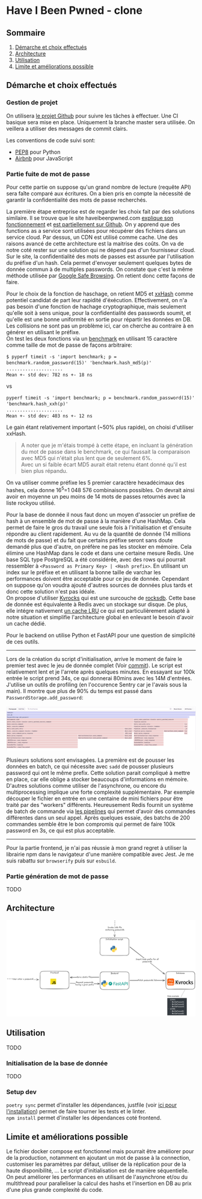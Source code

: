 # Have I Been Pwned - clone

## Sommaire
1. [Démarche et choix effectués](#démarche-et-choix-effectués)
2. [Architecture](#architecture)
3. [Utilisation](#utilisation)
4. [Limite et améliorations possible](#limite-et-améliorations-possible)

## Démarche et choix effectués

### Gestion de projet

On utilisera [le projet Github](https://github.com/users/Hugo-C/projects/5) pour suivre les tâches à effectuer.
Une CI basique sera mise en place. Uniquement la branche master sera utilisée. On veillera a utiliser des messages de commit clairs.

Les conventions de code suivi sont:
* [PEP8](https://pep8.org/) pour Python
* [Airbnb](https://github.com/airbnb/javascript) pour JavaScript

### Partie fuite de mot de passe

Pour cette partie on suppose qu'un grand nombre de lecture (requête API) sera faîte comparé aux écritures. On a bien pris en compte la nécessité de garantir la confidentialité des mots de passe recherchés.  

La première étape entreprise est de regarder les choix fait par des solutions similaire. Il se trouve que le site haveibeenpwned.com [explique son fonctionnement](https://www.troyhunt.com/ive-just-launched-pwned-passwords-version-2/#cloudflareprivacyandkanonymity) et [est partiellement sur Github](https://github.com/HaveIBeenPwned/PwnedPasswordsAzureFunction).
On y apprend que des functions as a service sont utilisées pour récupérer des fichiers dans un service cloud. Par dessus, un CDN est utilisé comme cache. Une des raisons avancé de cette architecture est la maitrise des coûts. On va de notre coté rester sur une solution qui ne dépend pas d'un fournisseur cloud.  
Sur le site, la confidentialité des mots de passes est assurée par l'utilisation du préfixe d'un hash. Cela permet d'envoyer seulement quelques bytes de donnée commun à de multiples passwords. On constate que c'est la même méthode utilisée par [Google Safe Browsing](https://developers.google.com/safe-browsing/v4#update-api-v4). On retient donc cette façons de faire.

Pour le choix de la fonction de haschage, on retient MD5 et [xxHash](https://github.com/Cyan4973/xxHash) comme potentiel candidat de part leur rapidité d'éxécution. Effectivement, on n'a pas besoin d'une fonction de hachage cryptographique, mais seulement qu'elle soit à sens unique, pour la confidentialité des passwords soumit, et qu'elle est une bonne uniformité en sortie pour répartir les données en DB. Les collisions ne sont pas un problème ici, car on cherche au contraire à en générer en utilisant le préfixe.   
On test les deux fonctions via un [benchmark](doc/benchmark.py) en utilisant 15 caractère comme taille de mot de passe de façons arbitraire:
```
$ pyperf timeit -s 'import benchmark; p = benchmark.random_password(15)' 'benchmark.hash_md5(p)'
.....................
Mean +- std dev: 782 ns +- 18 ns
```
vs
```
pyperf timeit -s 'import benchmark; p = benchmark.random_password(15)' 'benchmark.hash_xxh(p)'
.....................
Mean +- std dev: 403 ns +- 12 ns
```
Le gain étant relativement important (~50% plus rapide), on choisi d'utiliser xxHash. 

> A noter que je m'étais trompé à cette étape, en incluant la génération du mot de passe dans le benchmark, ce qui faussait la comparaison avec MD5 qui n'était plus lent que de seulement 6%.  
> Avec un si faible écart MD5 aurait était retenu étant donné qu'il est bien plus répandu.  

On va utiliser comme préfixe les 5 premier caractère hexadécimaux des hashes, cela donne 16<sup>5</sup>=1 048 576 combinaisons possibles. On devrait ainsi avoir en moyenne un peu moins de 14 mots de passes retournés avec la liste rockyou utilisé.

Pour la base de donnée il nous faut donc un moyen d'associer un préfixe de hash à un ensemble de mot de passe à la manière d'une HashMap. Cela permet de faire le gros du travail une seule fois à l'initialisation et d'ensuite répondre au client rapidement. Au vu de la quantité de donnée (14 millions de mots de passe) et du fait que certains préfixe seront sans doute demandé plus que d'autre, on préfère ne pas les stocker en mémoire. Cela élimine une HashMap dans le code et dans une certaine mesure Redis. Une base SQL type PostgreSQL a été considérée, avec des rows qui pourrait ressembler à `<Password as Primary Key> | <Hash prefix>`. En utilisant un index sur le préfixe et en utilisant la bonne taille de varchar les performances doivent être acceptable pour ce jeu de donnée. Cependant on suppose qu'on voudra ajouté d'autres sources de données plus tards et donc cette solution n'est pas idéale.  
On propose d'utiliser [Kvrocks](https://github.com/apache/kvrocks) qui est une surcouche de [rocksdb](https://rocksdb.org/). Cette base de donnée est équivalente à Redis avec un stockage sur disque. De plus, elle intégre nativement [un cache LRU](https://github.com/facebook/rocksdb/wiki/Block-Cache#lru-cache) ce qui est particulièrement adapté à notre situation et simplifie l'architecture global en enlevant le besoin d'avoir un cache dédié.

Pour le backend on utilise Python et FastAPI pour une question de simplicité de ces outils.

---

Lors de la création du script d'initialisation, arrive le moment de faire le premier test avec le jeu de donnée complet (Voir [commit](https://github.com/Hugo-C/HIBP/commit/7f5db7e5eecfada55918ec67b2e98cba9b911c9e)). Le script est relativement lent et je l'arrete après quelques minutes. En essayant sur 100k entrée le script prend 34s, ce qui donnerai 80mins avec les 14M d'entrées.
J'utilise un outils de profiling (en l'occurence Sentry car je l'avais sous la main). Il montre que plus de 90% du temps est passé dans `PasswordStorage.add_password`:

![profile Sentry](doc/sentry_profiling.png) 

Plusieurs solutions sont envisagées. La première est de pousser les données en batch, ce qui nécessite avec `sadd` de pousser plusieurs password qui ont le même prefix. Cette solution parait compliqué à mettre en place, car elle oblige a stocker beaucoups d'informations en mémoire. D'autres solutions comme utiliser de l'asynchrone, ou encore du multiprocessing implique une forte complexité supplémentaire. Par exemple découper le fichier en entrée en une centaine de mini fichiers pour être traité par des "workers" différents. Heureusement Redis fournit un système de batch de commande via [les pipelines](https://redis.io/docs/latest/develop/use/pipelining/) qui permet d'avoir des commandes différentes dans un seul appel. Après quelques essaie, des batchs de 200 commandes semble être le bon compromis qui permet de faire 100k password en 3s, ce qui est plus acceptable.

---

Pour la partie frontend, je n'ai pas réussie à mon grand regret à utiliser la librairie npm dans le navigateur d'une manière compatible avec Jest. Je me suis rabattu sur `browserify` puis sur `esbuild`.

### Partie génération de mot de passe

TODO

## Architecture

![Vue d'ensemble de l'architecture](doc/architecture.excalidraw.png)

## Utilisation

TODO

### Initialisation de la base de donnée

TODO

### Setup dev

`poetry sync` permet d'installer les dépendances, justfile (voir [ici pour l'installation](https://github.com/casey/just?tab=readme-ov-file#cross-platform)) permet de faire tourner les tests et le linter.  
`npm install` permet d'installer les dépendances coté frontend.

## Limite et améliorations possible

Le fichier docker compose est fonctionnel mais pourrait être améliorer pour de la production, notamment en ajoutant un mot de passe à la connection, customiser les paramètres par défaut, utiliser de la réplication pour de la haute disponibilité, ...
Le script d'initialisation est de manière séquentielle. On peut améliorer les performances en utilisant de l'asynchrone et/ou du multithread pour paralleliser la calcul des hashs et l'insertion en DB au prix d'une plus grande complexité du code.